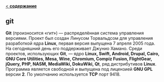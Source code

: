 [< **содержание**](./readme.md)

## git

**Git** (произносится «*гит*») — распределённая система управления версиями. Проект был создан Линусом Торвальдсом для управления разработкой ядра **Linux**, первая версия выпущена 7 апреля 2005 года. На сегодняшний день его поддерживает Джунио Хамано.
Среди проектов, использующих **Git**, — ядро **Linux, Swift, Android, Drupal, Cairo, GNU Core Utilities, Mesa, Wine, Chromium, Compiz Fusion, FlightGear, jQuery, PHP, NASM, MediaWiki, DokuWiki, Qt**, ряд дистрибутивов **Linux**.
Программа является свободной и выпущена под лицензией **GNU GPL** версии **2**. По умолчанию используется **TCP** порт 9418.